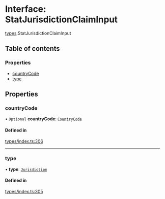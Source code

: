 # Interface: StatJurisdictionClaimInput

[types](../wiki/types).StatJurisdictionClaimInput

## Table of contents

### Properties

- [countryCode](../wiki/types.StatJurisdictionClaimInput#countrycode)
- [type](../wiki/types.StatJurisdictionClaimInput#type)

## Properties

### countryCode

• `Optional` **countryCode**: [`CountryCode`](../wiki/generated.types.CountryCode)

#### Defined in

[types/index.ts:306](https://github.com/PolymeshAssociation/polymesh-sdk/blob/91c2d2d8/src/types/index.ts#L306)

___

### type

• **type**: [`Jurisdiction`](../wiki/types.ClaimType#jurisdiction)

#### Defined in

[types/index.ts:305](https://github.com/PolymeshAssociation/polymesh-sdk/blob/91c2d2d8/src/types/index.ts#L305)
